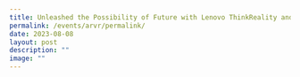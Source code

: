 ```yaml
---
title: Unleashed the Possibility of Future with Lenovo ThinkReality and Qualcomm
permalink: /events/arvr/permalink/
date: 2023-08-08
layout: post
description: ""
image: ""
---
```

